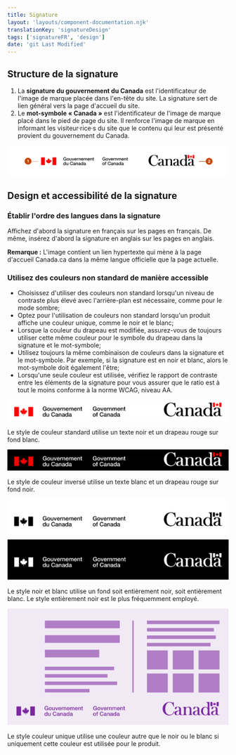 ```yaml
---
title: Signature
layout: 'layouts/component-documentation.njk'
translationKey: 'signatureDesign'
tags: ['signatureFR', 'design']
date: 'git Last Modified'
---
```


## Structure de la signature

<ol class="anatomy-list">
  <li>La <strong>signature du gouvernement du Canada</strong> est l'identificateur de l'image de marque placée dans l'<gcds-link href="{{ links.header }}">en-tête</gcds-link> du site. La signature sert de lien général vers la page d'accueil du site.</li>
  <li>Le <strong>mot-symbole « Canada »</strong> est l'identificateur de l'image de marque placé dans le <gcds-link href="{{ links.footer }}">pied de page</gcds-link> du site. Il renforce l'image de marque en informant les visiteur·rice·s du site que le contenu qui leur est présenté provient du gouvernement du Canada.</li>
</ol>

<img class="b-sm b-default p-300" src="/images/fr/components/anatomy/gcds-signature-anatomy-fr.svg" alt="structure de la signature montrant les étiquettes 1 (signature du gouvernement du Canada) et 2 (mot-symbole « Canada »)" />

## Design et accessibilité de la signature

### Établir l'ordre des langues dans la signature

Affichez d'abord la signature en français sur les pages en français. De même, insérez d'abord la signature en anglais sur les pages en anglais.

**Remarque :** L'image contient un lien hypertexte qui mène à la page d'accueil Canada.ca dans la même langue officielle que la page actuelle.

### Utilisez des couleurs non standard de manière accessible

- Choisissez d'utiliser des couleurs non standard lorsqu'un niveau de contraste plus élevé avec l'arrière-plan est nécessaire, comme pour le mode sombre;
- Optez pour l'utilisation de couleurs non standard lorsqu'un produit affiche une couleur unique, comme le noir et le blanc;
- Lorsque la couleur du drapeau est modifiée, assurez-vous de toujours utiliser cette même couleur pour le symbole du drapeau dans la signature et le mot-symbole;
- Utilisez toujours la même combinaison de couleurs dans la signature et le mot-symbole. Par exemple, si la signature est en noir et blanc, alors le mot-symbole doit également l'être;
- Lorsqu'une seule couleur est utilisée, vérifiez le rapport de contraste entre les éléments de la signature pour vous assurer que le ratio est à tout le moins conforme à la norme WCAG, niveau AA.

<img class="b-sm b-default p-300 mt-300 mb-300" src="/images/fr/components/example/example-signature-side-by-side-fr.svg" alt="Une image représentant les deux versions de la signature. La signature se trouve à gauche et le mot-symbole est placé à droite." />

Le style de couleur standard utilise un texte noir et un drapeau rouge sur fond blanc.

<img class="b-sm b-default p-300 mt-600 mb-300" src="/images/fr/components/example/example-signature-side-by-side-reversed-fr.svg" alt="Une image représentant les deux versions de la signature. La signature se trouve à gauche et le mot-symbole est placé à droite. Cette version utilise du texte blanc sur un fond noir." />

Le style de couleur inversé utilise un texte blanc et un drapeau rouge sur fond noir.

<img class="b-sm b-default p-300 mt-600 mb-300" src="/images/fr/components/example/example-signature-bw-fr.svg" alt="Une image présentant deux combinaisons de signature et de mot-symbole. Dans un cas, la signature et le mot-symbole sont noirs sur fond blanc. Dans l'autre cas, la signature et le mot-symbole sont blancs sur fond noir." />

Le style noir et blanc utilise un fond soit entièrement noir, soit entièrement blanc. Le style entièrement noir est le plus fréquemment employé.

<img class="b-sm b-default p-300 mt-600 mb-300" src="/images/fr/components/example/example-signature-single-colour-style-fr.svg" alt="Une image montrant la signature et le mot-symbole en violet foncé sur un fond violet pâle. Des barres et des cases simulent du texte et des images sur une page web fictive. Les cases de texte et d'images sont également violet foncé." />

Le style couleur unique utilise une couleur autre que le noir ou le blanc si uniquement cette couleur est utilisée pour le produit.

